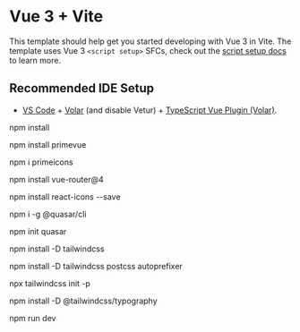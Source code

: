 # Vue 3 + Vite

This template should help get you started developing with Vue 3 in Vite. The template uses Vue 3 `<script setup>` SFCs, check out the [script setup docs](https://v3.vuejs.org/api/sfc-script-setup.html#sfc-script-setup) to learn more.

## Recommended IDE Setup

- [VS Code](https://code.visualstudio.com/) + [Volar](https://marketplace.visualstudio.com/items?itemName=Vue.volar) (and disable Vetur) + [TypeScript Vue Plugin (Volar)](https://marketplace.visualstudio.com/items?itemName=Vue.vscode-typescript-vue-plugin).

npm install   

npm install primevue  

npm i primeicons

npm install vue-router@4

npm install react-icons --save

npm i -g @quasar/cli

npm init quasar

npm install -D tailwindcss    

npm install -D tailwindcss postcss autoprefixer    

npx tailwindcss init -p

npm install -D @tailwindcss/typography

npm run dev

